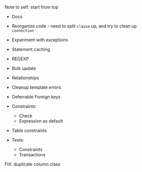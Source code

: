 Note to self: start from top

* Docs

* Reorganize code - need to split `clause` up, and try to clean up `connection`

* Experiment with exceptions

* Statement caching

* REGEXP

* Bulk update

* Relationships

* Cleanup template errors

* Deferrable Foreign keys

* Constraints:
    * Check
    * Expression as default

* Table constraints

* Tests:
    * Constraints
    * Transactions

FIX:
    duplicate column class
